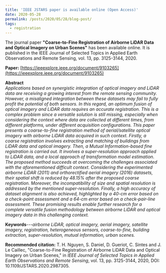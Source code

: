 ```yaml
---
title: 'IEEE JSTARS paper is available online (Open Access)'
date: 2020-05-28
permalink: /posts/2020/05/28/blog-post/
tags:
  - registration
---
```


The journal paper **"Coarse-to-Fine Registration of Airborne LiDAR Data and Optical Imagery on Urban Scenes"** has been available online.
It is published in the IEEE Journal of Selected Topics in Applied Earth Observations and Remote Sensing, vol. 13, pp. 3125-3144, 2020.

**Paper:** [https://ieeexplore.ieee.org/document/9103265](https://ieeexplore.ieee.org/document/9103265)<br>
<!-- **Github:** [https://github.com/nthuy190991/SRSM_QuebecCity_building_extraction](https://github.com/nthuy190991/SRSM_QuebecCity_building_extraction)<br>
**Project page** (in French, only introduction) can be found [here](https://crdig.ulaval.ca/portfolio/methodes-et-outils-geomatiques-pour-la-production-dun-portrait-du-risque-lie-aux-inondations-et-danticipation-de-ces-dernieres/).<br>
 -->


**Abstract**<br>
*Applications based on synergistic integration of optical imagery and LiDAR data are receiving a growing interest from the remote sensing community. However, a misaligned integration between these datasets may fail to fully profit the potential of both sensors. In this regard, an optimum fusion of optical imagery and LiDAR data requires an accurate registration. This is a complex problem since a versatile solution is still missing, especially when considering the context where data are collected at different times, from different platforms, under different acquisition configurations. This paper presents a coarse-to-fine registration method of aerial/satellite optical imagery with airborne LiDAR data acquired in such context. Firstly, a coarse registration involves extracting and matching of buildings from LiDAR data and optical imagery. Then, a Mutual Information-based fine registration is carried out. It involves a super-resolution approach applied to LiDAR data, and a local approach of transformation model estimation. The proposed method succeeds at overcoming the challenges associated with the aforementioned difficult context. Considering the experimented airborne LiDAR (2011) and orthorectified aerial imagery (2016) datasets, their spatial shift is reduced by 48.15% after the proposed coarse registration. Moreover, the incompatibility of size and spatial resolution is addressed by the mentioned super-resolution. Finally, a high accuracy of dataset alignment is also achieved, highlighted by a 40-cm error based on a check-point assessment and a 64-cm error based on a check-pair-line assessment. These promising results enable further research for a complete versatile fusion methodology between airborne LiDAR and optical imagery data in this challenging context.*

**Keywords**---*airborne LiDAR, optical imagery, aerial imagery, satellite imagery, registration, heterogeneous sensors, coarse-to-fine, building extraction, super-resolution, mutual information, urban scenes.*

**Recommended citation:** T. H. Nguyen, S. Daniel, D. Gueriot, C. Sintes and J. Le Caillec, "Coarse-to-Fine Registration of Airborne LiDAR Data and Optical Imagery on Urban Scenes," in *IEEE Journal of Selected Topics in Applied Earth Observations and Remote Sensing*, vol. 13, pp. 3125-3144, 2020, DOI: 10.1109/JSTARS.2020.2987305.
